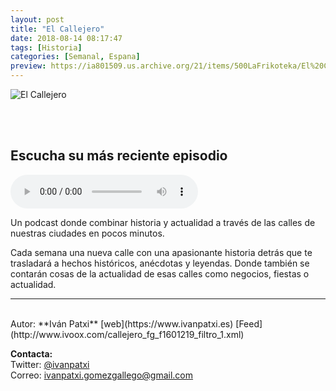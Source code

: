 ```yaml
---
layout: post
title: "El Callejero"
date: 2018-08-14 08:17:47
tags: [Historia]
categories: [Semanal, Espana]
preview: https://ia801509.us.archive.org/21/items/500LaFrikoteka/El%20Callejero_c1_300%20-%20Ivan%20Patxi%20Gomez%20Gallego.jpg
---
```


![El Callejero](https://ia801509.us.archive.org/21/items/500LaFrikoteka/El%20Callejero_c1_500%20-%20Ivan%20Patxi%20Gomez%20Gallego.jpg)

<br/>
<br/>

## Escucha su más reciente episodio

<!--reproductor-feed=http://www.ivoox.com/callejero_fg_f1601219_filtro_1.xml-->
<!--reproductor-start-->
<audio id="audio" preload="auto" controls="" src="http://www.ivoox.com/10-calle-beatriz-galindo-madrid_mf_27965967_feed_1.mp3"></audio>
<!--reproductor-end-->

Un podcast donde combinar historia y actualidad a través de las calles de nuestras ciudades en pocos minutos.

Cada semana una nueva calle con una apasionante historia detrás que te trasladará a hechos históricos, anécdotas y leyendas. Donde también se contarán cosas de la actualidad de esas calles como negocios, fiestas o actualidad.

_ _ _

<br>
Autor: **Iván Patxi**  
[web](https://www.ivanpatxi.es)  
[Feed](http://www.ivoox.com/callejero_fg_f1601219_filtro_1.xml)  



**Contacta:**  
Twitter: [@ivanpatxi](https://twitter.com/vanpatxi)  
Correo: [ivanpatxi.gomezgallego@gmail.com](mailto:ivanpatxi.gomezgallego@gmail.com)  

